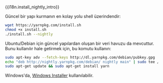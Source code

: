 {{i18n.install_nightly_intro}}

Güncel bir yapı kurmanın en kolay yolu shell üzerindendir:

```sh
wget https://yarnpkg.com/install.sh
chmod +x install.sh
./install.sh --nightly
```

Ubuntu/Debian için güncel yapılardan oluşan bir veri havuzu da mevcuttur. Bunu kullanılır hale getirmek için, bu komutu kullanın:

```sh
sudo apt-key adv --fetch-keys http://dl.yarnpkg.com/debian/pubkey.gpg
echo "deb http://nightly.yarnpkg.com/debian/ nightly main" | sudo tee /etc/apt/sources.list.d/yarn-nightly.list
sudo apt-get update && sudo apt-get install yarn
```

Windows'da, [Windows Installer](https://nightly.yarnpkg.com/latest.msi) kullanılabilir.